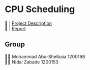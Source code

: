 # CPU Scheduling
🔗 | [Project Description](Project.pdf)  
🔗 | [Report](Report.pdf)
## Group
🙍‍♂️ Mohammad Abu-Shelbaia 1200198  
🙍‍♂️ Nidal Zabade 1200153
